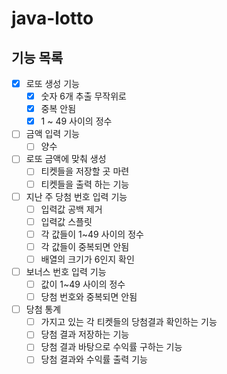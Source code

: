 # java-lotto
## 기능 목록
- [x] 로또 생성 기능
    - [x] 숫자 6개 추출 무작위로
    - [x] 중복 안됨
    - [x] 1 ~ 49 사이의 정수
- [ ] 금액 입력 기능
    - [ ] 양수
- [ ] 로또 금액에 맞춰 생성
    - [ ] 티켓들을 저장할 곳 마련
    - [ ] 티켓들을 출력 하는 기능
- [ ] 지난 주 당첨 번호 입력 기능
    - [ ] 입력값 공백 제거
    - [ ] 입력값 스플릿
    - [ ] 각 값들이 1~49 사이의 정수
    - [ ] 각 값들이 중복되면 안됨
    - [ ] 배열의 크기가 6인지 확인
- [ ] 보너스 번호 입력 기능
    - [ ] 값이 1~49 사이의 정수
    - [ ] 당첨 번호와 중복되면 안됨
- [ ] 당첨 통계
    - [ ] 가지고 있는 각 티켓들의 당첨결과 확인하는 기능
    - [ ] 당첨 결과 저장하는 기능
    - [ ] 당첨 결과 바탕으로 수익률 구하는 기능
    - [ ] 당첨 결과와 수익률 출력 기능
